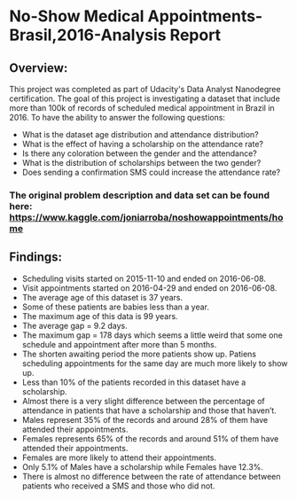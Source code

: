 # No-Show Medical Appointments-Brasil,2016-Analysis Report
## Overview:
This project was completed as part of Udacity's Data Analyst Nanodegree certification.
The goal of this project is investigating a dataset that include more than 100k of records of scheduled medical appointment in Brazil in 2016. To have the ability to answer the following questions: 
<ul> 
    <li>What is the dataset age distribution and attendance distribution?</li>
    <li>What is the effect of having a scholarship on the attendance rate?</li>
    <li>Is there any coloration between the gender and the attendance?</li>
    <li>What is the distribution of scholarships between the two gender?</li>
    <li>Does sending a confirmation SMS could increase the attendance rate?</li>
</ul>


### The original problem description and data set can be found here: https://www.kaggle.com/joniarroba/noshowappointments/home


## Findings:
<ul><li>Scheduling visits started on 2015-11-10 and ended on 2016-06-08.</li>
    <li>Visit appointments started on 2016-04-29 and ended on 2016-06-08.</li>
    <li>The average age of this dataset is 37 years.</li>
    <li>Some of these patients are babies less than a year.</li>
    <li>The maximum age of this data is 99 years.</li>
    <li>The average gap = 9.2 days.</li>
	  <li>The maximum gap = 178 days which seems a little weird that some one schedule and appointment after more than 5 months.</li>
    <li>The shorten awaiting period the more patients show up. Patiens scheduling appointments for the same day are much more likely to show up. </li>
    <li>Less than 10% of the patients recorded in this dataset have a scholarship.</li>
    <li>Almost there is a very slight difference between the percentage of attendance in patients that have a scholarship and those that haven’t.</li>
    <li>Males represent 35% of the records and around 28% of them have attended their appointments.</li> 
    <li>Females represents 65% of the records and around 51% of them have attended their appointments.</li>
    <li>Females are more likely to attend their appointments. </li>
    <li>Only 5.1% of Males have a scholarship while Females have 12.3%.</li>
    <li>There is almost no difference between the rate of attendance between patients who received a SMS and those who did not.</li>
</ul>
